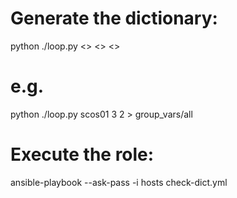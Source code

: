 # Generate the dictionary:
python ./loop.py <<infra name>> <<nb chassis>> <<nv utility servers>>
# e.g.
python ./loop.py scos01 3 2 > group_vars/all

# Execute the role:
ansible-playbook --ask-pass -i hosts check-dict.yml
